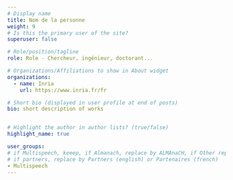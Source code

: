 ```yaml
---
# Display name
title: Nom de la personne
weight: 9
# Is this the primary user of the site?
superuser: false

# Role/position/tagline
role: Role - Chercheur, ingénieur, doctorant...

# Organizations/Affiliations to show in About widget
organizations:
  - name: Inria
    url: https://www.inria.fr/fr

# Short bio (displayed in user profile at end of posts)
bio: short description of works


# Highlight the author in author lists? (true/false)
highlight_name: true

user_groups:
# if Multispeech, keeep, if Almanach, replace by ALMAnaCH, if Other replace by Others (english), Autres (french)
# if partners, replace by Partners (english) or Partenaires (french)
- Multispeech
---
```

